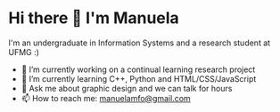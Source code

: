# Hi there 👋 I'm Manuela
I'm an undergraduate in Information Systems and a research student at UFMG :)

- 🔭 I’m currently working on a continual learning research project
- 🌱 I’m currently learning C++, Python and HTML/CSS/JavaScript
- 💬 Ask me about graphic design and we can talk for hours
- 📫 How to reach me: manuelamfo@gmail.com
  
<!--
**manuelamfo/manuelamfo** is a ✨ _special_ ✨ repository because its `README.md` (this file) appears on your GitHub profile.

Here are some ideas to get you started:

- 🔭 I’m currently working on ...
- 🌱 I’m currently learning ...
- 👯 I’m looking to collaborate on ...
- 🤔 I’m looking for help with ...
- 💬 Ask me about ...
- 📫 How to reach me: ...
- 😄 Pronouns: ...
- ⚡ Fun fact: ...

## [PT] Oioi gente 👋
Meu nome é Manuela e atualmente sou estudante de graduação em Sistemas de Informação e pesquisadora na UFMG :)

- 🌱 Atualmente, eu estou ...
- 💬 Ask me about ...
- 📫 How to reach me: ...
- 😄 Pronouns: ...
- ⚡ Fun fact: ...
-->
